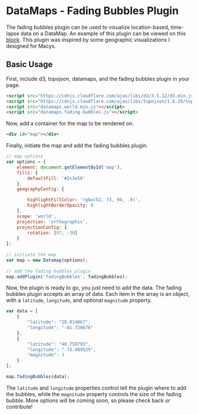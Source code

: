 # DataMaps - Fading Bubbles Plugin

The fading bubbles plugin can be used to visualize location-based, time-lapse data on a DataMap. An example of this plugin can be viewed on this [block](http://bl.ocks.org/mitch-seymour/ba096bc96ff6fe6e66c5). This plugin was inspired by some geographic visualizations I designed for Macys.

## Basic Usage ##
First, include d3, topojson, datamaps, and the fading bubbles plugin in your page.

```html
<script src="https://cdnjs.cloudflare.com/ajax/libs/d3/3.5.12/d3.min.js"></script>
<script src="https://cdnjs.cloudflare.com/ajax/libs/topojson/1.6.20/topojson.min.js"></script>
<script src="datamaps.world.min.js"></script>
<script src="datamaps.fading-bubbles.js"></script>
```
Now, add a container for the map to be rendered on.

```html
<div id="map"></div> 
```

Finally, initiate the map and add the fading bubbles plugin.

```js
// map options
var options = {
    element: document.getElementById('map'),
    fills: {
        defaultFill: '#2c3e50'
    },
    geographyConfig: {

        highlightFillColor: 'rgba(52, 73, 94, .9)',
        highlightBorderOpacity: 0
    },
    scope: 'world',
    projection: 'orthographic',
    projectionConfig: {
        rotation: [97, -30]
    }
};
        
// initiate the map    
var map = new Datamap(options);
            
// add the fading bubbles plugin
map.addPlugin('fadingBubbles', fadingBubbles);
```

Now, the plugin is ready to go, you just need to add the data. The fading bubbles plugin accepts an array of data. Each item in the array is an object, with a `latitude`, `longitude`, and optional `magnitude` property.

```js
var data = [
    {
        "latitude": "28.014067",
        "longitude": "-81.728676"
    },
    {
        "latitude": "40.750793",
        "longitude": "-73.989525",
        "magnitude": 3
    }
];

map.fadingBubbles(data);
```
  
The `latitude` and `longitude` properties control tell the plugin where to add the bubbles, while the `magnitude` property controls the size of the fading bubble. More options will be coming soon, so please check back or contribute!
